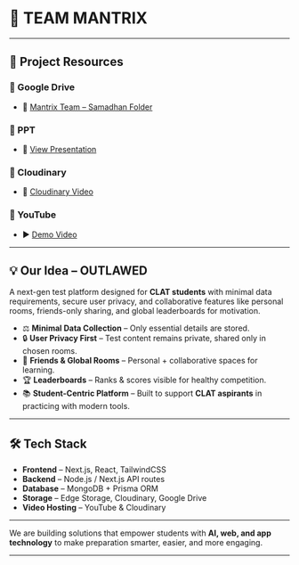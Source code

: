 # 🚀 TEAM MANTRIX 
---

## 📂 Project Resources  

### 🔹 Google Drive  
- 📁 [Mantrix Team – Samadhan Folder](https://drive.google.com/drive/folders/1jUH8HCAeC0Z8BjOgHeS-y90oA9Qx6sy0?usp=sharing)  
### 🔹 PPT
- 📁 [View Presentation](./SAMADHAN.pdf)       
### 🔹 Cloudinary  
- 🎥 [Cloudinary Video](https://res.cloudinary.com/doxmvuss9/video/upload/v1757078261/link-generator/uig6g667lhxsxdcq9gx1.mp4)  

### 🔹 YouTube  
- ▶️ [Demo Video](https://youtu.be/CflSgL8DgyA)  

---

## 💡 Our Idea – OUTLAWED  
A next-gen test platform designed for **CLAT students** with minimal data requirements, secure user privacy, and collaborative features like personal rooms, friends-only sharing, and global leaderboards for motivation.  

- ⚖️ **Minimal Data Collection** – Only essential details are stored.  
- 🔒 **User Privacy First** – Test content remains private, shared only in chosen rooms.  
- 👥 **Friends & Global Rooms** – Personal + collaborative spaces for learning.  
- 🏆 **Leaderboards** – Ranks & scores visible for healthy competition.  
- 📚 **Student-Centric Platform** – Built to support **CLAT aspirants** in practicing with modern tools.  

---

## 🛠️ Tech Stack  

- **Frontend** – Next.js, React, TailwindCSS  
- **Backend** – Node.js / Next.js API routes  
- **Database** – MongoDB + Prisma ORM  
- **Storage** – Edge Storage, Cloudinary, Google Drive  
- **Video Hosting** – YouTube & Cloudinary  

---
 

We are building solutions that empower students with **AI, web, and app technology** to make preparation smarter, easier, and more engaging.  

---
